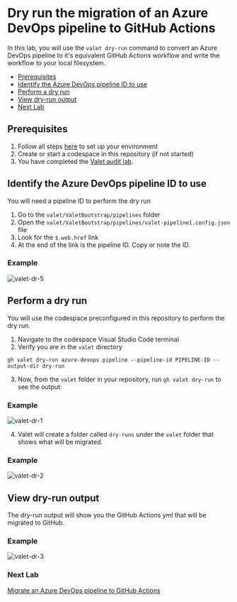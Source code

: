 # Dry run the migration of an Azure DevOps pipeline to GitHub Actions
In this lab, you will use the `valet dry-run` command to convert an Azure DevOps pipeline to it's equivalent GitHub Actions workflow and write the workflow to your local filesystem.

- [Prerequisites](#prerequisites)
- [Identify the Azure DevOps pipeline ID to use](#identify-the-azure-devops-pipeline-id-to-use)
- [Perform a dry run](#perform-a-dry-run)
- [View dry-run output](#view-dry-run-output)
- [Next Lab](#next-lab)

## Prerequisites

1. Follow all steps [here](../azure_devops#readme) to set up your environment
2. Create or start a codespace in this repository (if not started)
3. You have completed the [Valet audit lab](valet-audit-lab.md).

## Identify the Azure DevOps pipeline ID to use
You will need a pipeline ID to perform the dry run
1. Go to the `valet/ValetBootstrap/pipelines` folder
2. Open the `valet/ValetBootstrap/pipelines/valet-pipeline1.config.json` file
3. Look for the `$.web.href` link
4. At the end of the link is the pipeline ID. Copy or note the ID.

### Example
![valet-dr-5](https://user-images.githubusercontent.com/26442605/169616920-7c407adc-0c4e-4104-9046-d1d2ecdd6edf.png)

## Perform a dry run
You will use the codespace preconfigured in this repository to perform the dry run.

1. Navigate to the codespace Visual Studio Code terminal 
2. Verify you are in the `valet` directory
  
```
gh valet dry-run azure-devops pipeline --pipeline-id PIPELINE-ID --output-dir dry-run
```
3. Now, from the `valet` folder in your repository, run `gh valet dry-run` to see the output: 

### Example
![valet-dr-1](https://user-images.githubusercontent.com/26442605/169616149-46c2d743-47fe-4061-a48a-7f21442624cb.png)

4. Valet will create a folder called `dry-runs` under the `valet` folder that shows what will be migrated.  

### Example
![valet-dr-2](https://user-images.githubusercontent.com/26442605/169616265-176a19fd-3071-44fc-bff7-866a172afc57.png)

## View dry-run output
The dry-run output will show you the GitHub Actions yml that will be migrated to GitHub.

### Example
![valet-dr-3](https://user-images.githubusercontent.com/26442605/169616486-fd5512fa-0761-45fe-a252-5b2ef0926a04.png)

### Next Lab
[Migrate an Azure DevOps pipeline to GitHub Actions](valet-migrate-lab.md)
